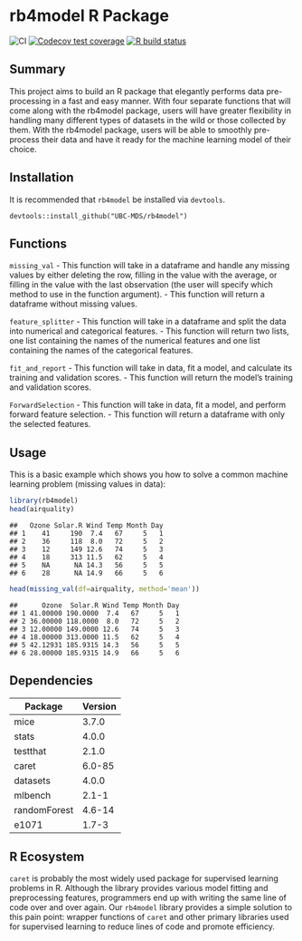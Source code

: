
<!-- README.md is generated from README.Rmd. Please edit that file -->

# rb4model R Package

<!-- badges: start -->

![CI](https://github.com/UBC-MDS/rb4model/workflows/CI/badge.svg)
[![Codecov test
coverage](https://codecov.io/gh/UBC-MDS/rb4model/branch/master/graph/badge.svg)](https://codecov.io/gh/UBC-MDS/rb4model?branch=master)
[![R build
status](https://github.com/UBC-MDS/rb4model/workflows/R-CMD-check/badge.svg)](https://github.com/UBC-MDS/rb4model/actions)
<!-- badges: end -->

## Summary

This project aims to build an R package that elegantly performs data
pre-processing in a fast and easy manner. With four separate functions
that will come along with the rb4model package, users will have greater
flexibility in handling many different types of datasets in the wild or
those collected by them. With the rb4model package, users will be able
to smoothly pre-process their data and have it ready for the machine
learning model of their choice.

## Installation

It is recommended that `rb4model` be installed via `devtools`.

    devtools::install_github("UBC-MDS/rb4model")

## Functions

`missing_val` - This function will take in a dataframe and handle any
missing values by either deleting the row, filling in the value with the
average, or filling in the value with the last observation (the user
will specify which method to use in the function argument). - This
function will return a dataframe without missing values.

`feature_splitter` - This function will take in a dataframe and split
the data into numerical and categorical features. - This function will
return two lists, one list containing the names of the numerical
features and one list containing the names of the categorical features.

`fit_and_report` - This function will take in data, fit a model, and
calculate its training and validation scores. - This function will
return the model’s training and validation scores.

`ForwardSelection` - This function will take in data, fit a model, and
perform forward feature selection. - This function will return a
dataframe with only the selected features.

## Usage

This is a basic example which shows you how to solve a common machine
learning problem (missing values in data):

``` r
library(rb4model)
head(airquality)
```

    ##   Ozone Solar.R Wind Temp Month Day
    ## 1    41     190  7.4   67     5   1
    ## 2    36     118  8.0   72     5   2
    ## 3    12     149 12.6   74     5   3
    ## 4    18     313 11.5   62     5   4
    ## 5    NA      NA 14.3   56     5   5
    ## 6    28      NA 14.9   66     5   6

``` r
head(missing_val(df=airquality, method='mean'))
```

    ##      Ozone  Solar.R Wind Temp Month Day
    ## 1 41.00000 190.0000  7.4   67     5   1
    ## 2 36.00000 118.0000  8.0   72     5   2
    ## 3 12.00000 149.0000 12.6   74     5   3
    ## 4 18.00000 313.0000 11.5   62     5   4
    ## 5 42.12931 185.9315 14.3   56     5   5
    ## 6 28.00000 185.9315 14.9   66     5   6

## Dependencies

| Package      | Version |
| ------------ | ------- |
| mice         | 3.7.0   |
| stats        | 4.0.0   |
| testthat     | 2.1.0   |
| caret        | 6.0-85  |
| datasets     | 4.0.0   |
| mlbench      | 2.1-1   |
| randomForest | 4.6-14  |
| e1071        | 1.7-3   |

## R Ecosystem

`caret` is probably the most widely used package for supervised learning
problems in R. Although the library provides various model fitting and
preprocessing features, programmers end up with writing the same line of
code over and over again. Our `rb4model` library provides a simple
solution to this pain point: wrapper functions of `caret` and other
primary libraries used for supervised learning to reduce lines of code
and promote efficiency.
